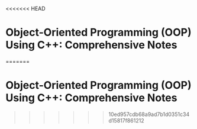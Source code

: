 <<<<<<< HEAD
# Object-Oriented Programming (OOP) Using C++: Comprehensive Notes
=======
# Object-Oriented Programming (OOP) Using C++: Comprehensive Notes
>>>>>>> 10ed957cdb68a9ad7b1d0351c34d15817f861212
